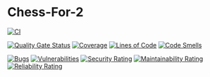 # Chess-For-2

[![CI](https://github.com/Raboro/chess-for-2/actions/workflows/ci.yml/badge.svg)](https://github.com/Raboro/chess-for-2/actions/workflows/ci.yml)

[![Quality Gate Status](https://sonarcloud.io/api/project_badges/measure?project=Raboro_chess-for-2&metric=alert_status)](https://sonarcloud.io/summary/new_code?id=Raboro_chess-for-2)
[![Coverage](https://sonarcloud.io/api/project_badges/measure?project=Raboro_chess-for-2&metric=coverage)](https://sonarcloud.io/summary/new_code?id=Raboro_chess-for-2)
[![Lines of Code](https://sonarcloud.io/api/project_badges/measure?project=Raboro_chess-for-2&metric=ncloc)](https://sonarcloud.io/summary/new_code?id=Raboro_chess-for-2)
[![Code Smells](https://sonarcloud.io/api/project_badges/measure?project=Raboro_chess-for-2&metric=code_smells)](https://sonarcloud.io/summary/new_code?id=Raboro_chess-for-2)

[![Bugs](https://sonarcloud.io/api/project_badges/measure?project=Raboro_chess-for-2&metric=bugs)](https://sonarcloud.io/summary/new_code?id=Raboro_chess-for-2)
[![Vulnerabilities](https://sonarcloud.io/api/project_badges/measure?project=Raboro_chess-for-2&metric=vulnerabilities)](https://sonarcloud.io/summary/new_code?id=Raboro_chess-for-2)
[![Security Rating](https://sonarcloud.io/api/project_badges/measure?project=Raboro_chess-for-2&metric=security_rating)](https://sonarcloud.io/summary/new_code?id=Raboro_chess-for-2)
[![Maintainability Rating](https://sonarcloud.io/api/project_badges/measure?project=Raboro_chess-for-2&metric=sqale_rating)](https://sonarcloud.io/summary/new_code?id=Raboro_chess-for-2)
[![Reliability Rating](https://sonarcloud.io/api/project_badges/measure?project=Raboro_chess-for-2&metric=reliability_rating)](https://sonarcloud.io/summary/new_code?id=Raboro_chess-for-2)